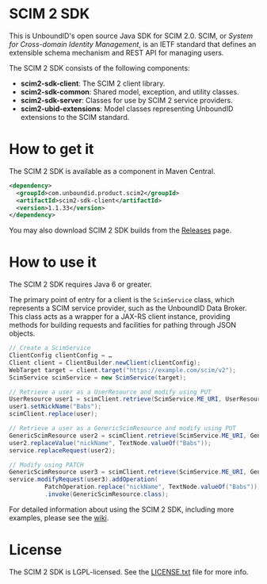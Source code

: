 # SCIM 2 SDK
This is UnboundID's open source Java SDK for SCIM 2.0. SCIM, or _System for Cross-domain Identity Management_, is an IETF standard that defines an extensible schema mechanism and REST API for managing users.

The SCIM 2 SDK consists of the following components:
* **scim2-sdk-client**: The SCIM 2 client library.
* **scim2-sdk-common**: Shared model, exception, and utility classes.
* **scim2-sdk-server**: Classes for use by SCIM 2 service providers.
* **scim2-ubid-extensions**: Model classes representing UnboundID extensions to the SCIM standard.

# How to get it
The SCIM 2 SDK is available as a component in Maven Central.

```xml
<dependency>
  <groupId>com.unboundid.product.scim2</groupId>
  <artifactId>scim2-sdk-client</artifactId>
  <version>1.1.33</version>
</dependency>
```

You may also download SCIM 2 SDK builds from the [Releases](https://github.com/UnboundID/scim2/releases) page.

# How to use it
The SCIM 2 SDK requires Java 6 or greater. 

The primary point of entry for a client is the `ScimService` class, which represents a SCIM service provider, such as the UnboundID Data Broker. This class acts as a wrapper for a JAX-RS client instance, providing methods for building requests and facilities for pathing through JSON objects.

```java
// Create a ScimService
ClientConfig clientConfig = …
Client client = ClientBuilder.newClient(clientConfig);
WebTarget target = client.target("https://example.com/scim/v2");
ScimService scimService = new ScimService(target);

// Retrieve a user as a UserResource and modify using PUT
UserResource user1 = scimClient.retrieve(ScimService.ME_URI, UserResource.class);
user1.setNickName("Babs");
scimClient.replace(user);

// Retrieve a user as a GenericScimResource and modify using PUT
GenericScimResource user2 = scimClient.retrieve(ScimService.ME_URI, GenericScimResource.class);
user2.replaceValue("nickName", TextNode.valueOf("Babs"));
service.replaceRequest(user2);

// Modify using PATCH
GenericScimResource user3 = scimClient.retrieve(ScimService.ME_URI, GenericScimResource.class);
service.modifyRequest(user3).addOperation(
          PatchOperation.replace("nickName", TextNode.valueOf("Babs")))
          .invoke(GenericScimResource.class);
```

For detailed information about using the SCIM 2 SDK, including more examples, please see the [wiki](https://github.com/UnboundID/scim2/wiki).

# License
The SCIM 2 SDK is LGPL-licensed. See the [LICENSE.txt](resource/licenses/LICENSE.txt) file for more info.
